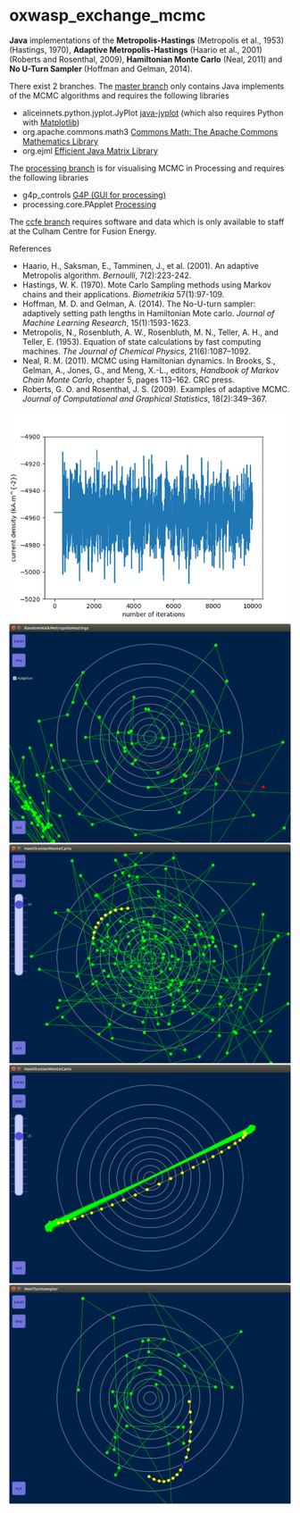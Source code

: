 # oxwasp_exchange_mcmc

**Java** implementations of the **Metropolis-Hastings** (Metropolis et al., 1953) (Hastings, 1970), **Adaptive Metropolis-Hastings** (Haario et al., 2001) (Roberts and Rosenthal, 2009), **Hamiltonian Monte Carlo** (Neal, 2011) and **No U-Turn Sampler** (Hoffman and Gelman, 2014).

There exist 2 branches. The [master branch](https://github.com/shermanip/oxwasp_exchange_mcmc) only contains Java implements of the MCMC algorithms and requires the following libraries
* aliceinnets.python.jyplot.JyPlot [java-jyplot](https://github.com/aliceinnets/java-jyplot) (which also requires Python with [Matplotlib](https://matplotlib.org/))
* org.apache.commons.math3 [Commons Math: The Apache Commons Mathematics Library](http://commons.apache.org/proper/commons-math/)
* org.ejml [Efficient Java Matrix Library](http://ejml.org/wiki/index.php?title=Main_Page)

The [processing branch](https://github.com/shermanip/oxwasp_exchange_mcmc/tree/processing) is for visualising MCMC in Processing and requires the following libraries
* g4p_controls [G4P (GUI for processing)](http://www.lagers.org.uk/g4p/)
* processing.core.PApplet [Processing](https://processing.org/)

The [ccfe branch](https://github.com/shermanip/oxwasp_exchange_mcmc/tree/ccfe) requires software and data which is only available to staff at the Culham Centre for Fusion Energy.

References
* Haario, H., Saksman, E., Tamminen, J., et al. (2001). An adaptive Metropolis algorithm. _Bernoulli_, 7(2):223-242.
* Hastings, W. K. (1970). Mote Carlo Sampling methods using Markov chains and their applications. _Biometrikia_ 57(1):97-109.
* Hoffman, M. D. and Gelman, A. (2014). The No-U-turn sampler: adaptively setting path lengths in Hamiltonian Mote carlo. _Journal of Machine Learning Research_, 15(1):1593-1623.
* Metropolis, N., Rosenbluth, A. W., Rosenbluth, M. N., Teller, A. H., and Teller, E. (1953). Equation of state calculations by fast computing machines. _The Journal of Chemical Physics_, 21(6):1087–1092.
* Neal, R. M. (2011). MCMC using Hamiltonian dynamics. In Brooks, S., Gelman, A., Jones, G., and Meng, X.-L., editors, _Handbook of Markov Chain Monte Carlo_, chapter 5, pages 113–162. CRC press.
* Roberts, G. O. and Rosenthal, J. S. (2009). Examples of adaptive MCMC. _Journal of Computational and Graphical Statistics_, 18(2):349–367.

![alt text](https://github.com/shermanip/oxwasp_exchange_mcmc/blob/master/tex/chain_1.png "Mcmc chain")
![alt text](https://github.com/shermanip/oxwasp_exchange_mcmc/blob/master/tex/processing_rwmh.png "Metropolis-Hastings")
![alt text](https://github.com/shermanip/oxwasp_exchange_mcmc/blob/master/tex/processing_hmc.png "Hamiltonian Monte Carlo")
![alt text](https://github.com/shermanip/oxwasp_exchange_mcmc/blob/master/tex/processing_hmc2.png "Hamiltonian Monte Carlo")
![alt text](https://github.com/shermanip/oxwasp_exchange_mcmc/blob/master/tex/processing_nuts.png "No U-Turn Sampler")

